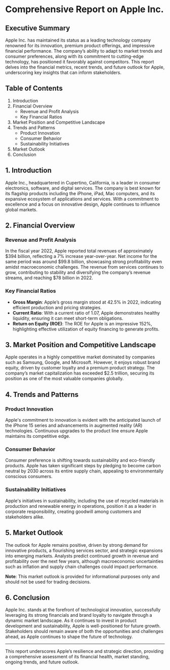 # Comprehensive Report on Apple Inc.

## Executive Summary

Apple Inc. has maintained its status as a leading technology company renowned for its innovation, premium product offerings, and impressive financial performance. The company’s ability to adapt to market trends and consumer preferences, along with its commitment to cutting-edge technology, has positioned it favorably against competitors. This report delves into the financial metrics, recent trends, and future outlook for Apple, underscoring key insights that can inform stakeholders.

## Table of Contents
1. Introduction
2. Financial Overview
   - Revenue and Profit Analysis
   - Key Financial Ratios
3. Market Position and Competitive Landscape
4. Trends and Patterns
   - Product Innovation
   - Consumer Behavior
   - Sustainability Initiatives
5. Market Outlook
6. Conclusion

## 1. Introduction

Apple Inc., headquartered in Cupertino, California, is a leader in consumer electronics, software, and digital services. The company is best known for its flagship products including the iPhone, iPad, Mac computers, and its expansive ecosystem of applications and services. With a commitment to excellence and a focus on innovative design, Apple continues to influence global markets.

## 2. Financial Overview

### Revenue and Profit Analysis

In the fiscal year 2022, Apple reported total revenues of approximately $394 billion, reflecting a 7% increase year-over-year. Net income for the same period was around $99.8 billion, showcasing strong profitability even amidst macroeconomic challenges. The revenue from services continues to grow, contributing to stability and diversifying the company’s revenue streams, and reaching $78 billion in 2022.

### Key Financial Ratios

- **Gross Margin**: Apple’s gross margin stood at 42.5% in 2022, indicating efficient production and pricing strategies.
- **Current Ratio**: With a current ratio of 1.07, Apple demonstrates healthy liquidity, ensuring it can meet short-term obligations.
- **Return on Equity (ROE)**: The ROE for Apple is an impressive 152%, highlighting effective utilization of equity financing to generate profits.

## 3. Market Position and Competitive Landscape

Apple operates in a highly competitive market dominated by companies such as Samsung, Google, and Microsoft. However, it enjoys robust brand equity, driven by customer loyalty and a premium product strategy. The company’s market capitalization has exceeded $2.5 trillion, securing its position as one of the most valuable companies globally.

## 4. Trends and Patterns

### Product Innovation

Apple's commitment to innovation is evident with the anticipated launch of the iPhone 15 series and advancements in augmented reality (AR) technologies. Continuous upgrades to the product line ensure Apple maintains its competitive edge.

### Consumer Behavior

Consumer preference is shifting towards sustainability and eco-friendly products. Apple has taken significant steps by pledging to become carbon neutral by 2030 across its entire supply chain, appealing to environmentally conscious consumers.

### Sustainability Initiatives

Apple's initiatives in sustainability, including the use of recycled materials in production and renewable energy in operations, position it as a leader in corporate responsibility, creating goodwill among customers and stakeholders alike.

## 5. Market Outlook

The outlook for Apple remains positive, driven by strong demand for innovative products, a flourishing services sector, and strategic expansions into emerging markets. Analysts predict continued growth in revenue and profitability over the next few years, although macroeconomic uncertainties such as inflation and supply chain challenges could impact performance. 

**Note**: This market outlook is provided for informational purposes only and should not be used for trading decisions.

## 6. Conclusion

Apple Inc. stands at the forefront of technological innovation, successfully leveraging its strong financials and brand loyalty to navigate through a dynamic market landscape. As it continues to invest in product development and sustainability, Apple is well-positioned for future growth. Stakeholders should remain aware of both the opportunities and challenges ahead, as Apple continues to shape the future of technology.

---

This report underscores Apple’s resilience and strategic direction, providing a comprehensive assessment of its financial health, market standing, ongoing trends, and future outlook.